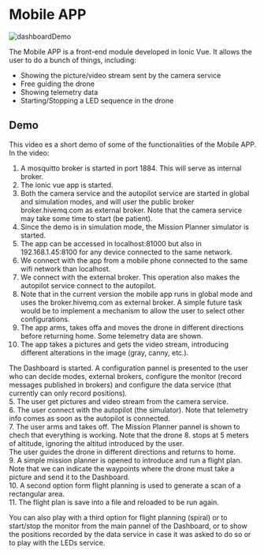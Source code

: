 # Mobile APP
![dashboardDemo](https://user-images.githubusercontent.com/100842082/213115045-5d912126-e94c-4f48-93bd-4e28fc3db477.png)

The Mobile APP is a front-end module developed in Ionic Vue. It allows the user to do a bunch of things, including:
- Showing the picture/video stream sent by the camera service
- Free guiding the drone
- Showing telemetry data
- Starting/Stopping a LED sequence in the drone

## Demo
This video es a short demo of some of the functionalities of the Mobile APP. In the video:
1. A mosquitto broker is started in port 1884. This will serve as internal broker.   
2. The ionic vue app is started. 
3. Both the camera service and the autopilot service are started in global and simulation modes, and will user the public broker broker.hivemq.com as external broker. Note that the camera service may take some time to start (be patient).    
4. Since the demo is in simulation mode, the Mission Planner simulator is started.   
5. The app can be accessed in localhost:81000 but also in 192.168.1.45:8100 for any device connected to the same network.     
6. We connect with the app from a mobile phone connected to the same wifi network than localhost.    
7. We connect with the external broker. This operation also makes the autopilot service connect to the autopilot.    
8. Note that in the current version the mobile app runs in global mode and uses the broker.hivemq.com as external broker. A simple future task would be to implement a mechanism to allow the user to select other configurations.    
9. The app arms, takes offa and moves the drone in different directions before returning home. Some telemetry data are shown.    
10. The app takes a pictures and gets the video stream, introducing different alterations in the image (gray, canny, etc.).     


The Dashboard is started. A configuration pannel is presented to the user who can decide modes, external brokers, configure the monitor (record messages published in brokers) and configure the data service (that currently can only record positions).  
5. The user get pictures and video stream from the camera service.   
6. The user connect with the autopilot (the simulator). Note that telemetry info comes as soon as the autopilot is connected.  
7. The user arms and takes off. The Mission Planner pannel is shown to chech that everything is working. Note that the drone 8. stops at 5 meters of altitude, ignoring the altitud introduced by the user.    
The user guides the drone in different directions and returns to home.   
9. A simple mission planner is opened to introduce and run a flight plan. Note that we can indicate the waypoints where the drone must take a picture and send it to the Dashboard.    
10. A second option form flight planning is used to generate a scan of a rectangular area.   
11. The flight plan is save into a file and reloaded to be run again.     
   
You can also play with a third option for flight planning (spiral) or to start/stop the monitor from the main pannel of the Dashboard, or to show the positions recorded by the data service in case it was asked to do so or to play with the LEDs service.   




